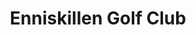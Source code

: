 ---
title: "Enniskillen Golf Club"
address: "Castlecoole Rd, Enniskillen, County Fermanagh BT74 6HZ"
tel: "028 6632 5250"
county: "Fermanagh"
category: "Pitch And Putt"
type: "Content"
lat: "54.341495"
lng: "-7.621274"
---